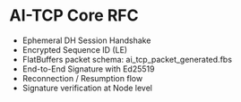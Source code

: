 # AI-TCP Core RFC

- Ephemeral DH Session Handshake
- Encrypted Sequence ID (LE)
- FlatBuffers packet schema: ai_tcp_packet_generated.fbs
- End-to-End Signature with Ed25519
- Reconnection / Resumption flow
- Signature verification at Node level
